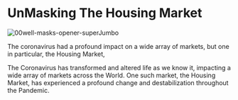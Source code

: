 # UnMasking The Housing Market

![00well-masks-opener-superJumbo](https://github.com/SMSIMKO/Group-4-Project-/assets/133065460/c35e4555-82ec-494c-a577-76516d10a908)

The coronavirus had a profound impact on a wide array of markets, but one in particular, the Housing Market, 

The Coronavirus has transformed and altered life as we know it, impacting a wide array of markets across the World. One such market, the Housing Market, has experienced a profound change and destabilization throughout the Pandemic. 
